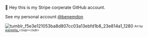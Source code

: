 👋 Hey this is my Stripe corperate GitHub account.

See my personal account [@benemdon](https://github.com/benemdon)

![tumblr_f5e3e121053ba8d807cc03a13ebfd1b8_23e814a1_1280](https://user-images.githubusercontent.com/108813133/177567338-bae7ea79-a5ff-4e52-90b4-07bd65d21b27.gif)
<sub><sup>Art by [waneella_](https://twitter.com/waneella_)</sup></sub>
